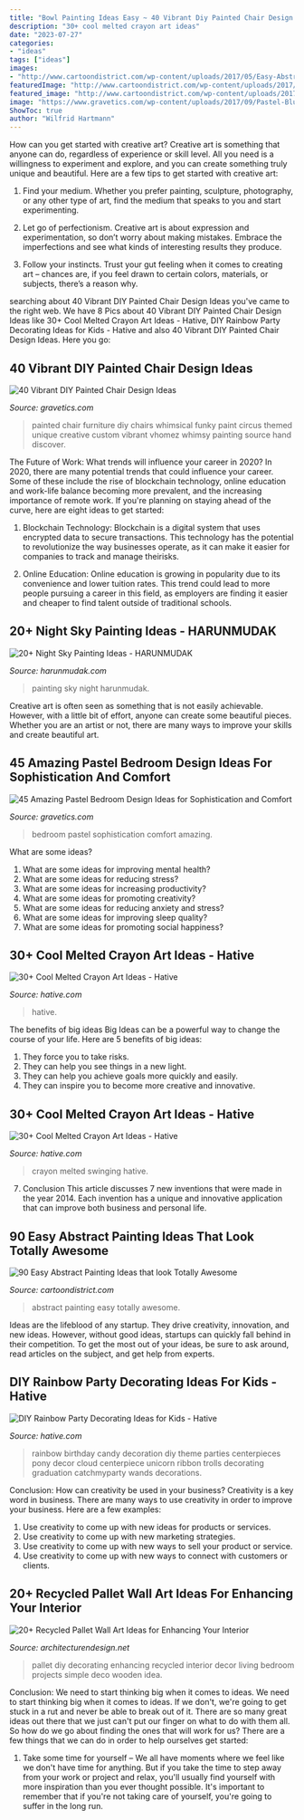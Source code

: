 ```yaml
---
title: "Bowl Painting Ideas Easy ~ 40 Vibrant Diy Painted Chair Design Ideas"
description: "30+ cool melted crayon art ideas"
date: "2023-07-27"
categories:
- "ideas"
tags: ["ideas"]
images:
- "http://www.cartoondistrict.com/wp-content/uploads/2017/05/Easy-Abstract-Painting-Ideas23.jpg"
featuredImage: "http://www.cartoondistrict.com/wp-content/uploads/2017/05/Easy-Abstract-Painting-Ideas23.jpg"
featured_image: "http://www.cartoondistrict.com/wp-content/uploads/2017/05/Easy-Abstract-Painting-Ideas23.jpg"
image: "https://www.gravetics.com/wp-content/uploads/2017/09/Pastel-Blue-Bedroom-Design-Ideas-2018.jpg"
ShowToc: true
author: "Wilfrid Hartmann"
---
```



How can you get started with creative art?
Creative art is something that anyone can do, regardless of experience or skill level. All you need is a willingness to experiment and explore, and you can create something truly unique and beautiful. Here are a few tips to get started with creative art:
1. Find your medium. Whether you prefer painting, sculpture, photography, or any other type of art, find the medium that speaks to you and start experimenting.

2. Let go of perfectionism. Creative art is about expression and experimentation, so don’t worry about making mistakes. Embrace the imperfections and see what kinds of interesting results they produce.

3. Follow your instincts. Trust your gut feeling when it comes to creating art – chances are, if you feel drawn to certain colors, materials, or subjects, there’s a reason why.

	

		
searching about 40 Vibrant DIY Painted Chair Design Ideas you've came to the right web. We have 8 Pics about 40 Vibrant DIY Painted Chair Design Ideas like 30+ Cool Melted Crayon Art Ideas - Hative, DIY Rainbow Party Decorating Ideas for Kids - Hative and also 40 Vibrant DIY Painted Chair Design Ideas. Here you go:
		
    
## 40 Vibrant DIY Painted Chair Design Ideas

<img loading=lazy src="http://www.gravetics.com/wp-content/uploads/2017/08/Custom-painted-circus-themed-chair.jpg" onerror="this.onerror=null;this.src='https://tse2.mm.bing.net/th?id=OIP.JqYKhTtke4T0NhAiA3pSfwHaNO&amp;pid=15.1';" alt="40 Vibrant DIY Painted Chair Design Ideas">

_Source: gravetics.com_

>painted chair furniture diy chairs whimsical funky paint circus themed unique creative custom vibrant vhomez whimsy painting source hand discover. 

	

The Future of Work: What trends will influence your career in 2020?
In 2020, there are many potential trends that could influence your career. Some of these include the rise of blockchain technology, online education and work-life balance becoming more prevalent, and the increasing importance of remote work. If you're planning on staying ahead of the curve, here are eight ideas to get started:
1. Blockchain Technology: Blockchain is a digital system that uses encrypted data to secure transactions. This technology has the potential to revolutionize the way businesses operate, as it can make it easier for companies to track and manage theirisks.

2. Online Education: Online education is growing in popularity due to its convenience and lower tuition rates. This trend could lead to more people pursuing a career in this field, as employers are finding it easier and cheaper to find talent outside of traditional schools.


    
## 20+ Night Sky Painting Ideas - HARUNMUDAK

<img loading=lazy src="https://harunmudak.com/wp-content/uploads/2020/07/Night-Sky-Painting-5-1-697x1024.jpg" onerror="this.onerror=null;this.src='https://tse3.mm.bing.net/th?id=OIP.lvPDltZAP6OOeGUyZ8zfhAHaK4&amp;pid=15.1';" alt="20+ Night Sky Painting Ideas - HARUNMUDAK">

_Source: harunmudak.com_

>painting sky night harunmudak. 

	

Creative art is often seen as something that is not easily achievable. However, with a little bit of effort, anyone can create some beautiful pieces. Whether you are an artist or not, there are many ways to improve your skills and create beautiful art.

    
## 45 Amazing Pastel Bedroom Design Ideas For Sophistication And Comfort

<img loading=lazy src="https://www.gravetics.com/wp-content/uploads/2017/09/Pastel-Blue-Bedroom-Design-Ideas-2018.jpg" onerror="this.onerror=null;this.src='https://tse2.mm.bing.net/th?id=OIP.X7ZxzRRiQm9xdyW1wPBbdAHaKd&amp;pid=15.1';" alt="45 Amazing Pastel Bedroom Design Ideas for Sophistication and Comfort">

_Source: gravetics.com_

>bedroom pastel sophistication comfort amazing. 

	

What are some ideas?
1. What are some ideas for improving mental health? 
2. What are some ideas for reducing stress? 
3. What are some ideas for increasing productivity? 
4. What are some ideas for promoting creativity?
5. What are some ideas for reducing anxiety and stress? 
6. What are some ideas for improving sleep quality?
7. What are some ideas for promoting social happiness?

    
## 30+ Cool Melted Crayon Art Ideas - Hative

<img loading=lazy src="http://hative.com/wp-content/uploads/2014/04/melted-crayon-art/10-gymnastics.jpg" onerror="this.onerror=null;this.src='https://tse1.mm.bing.net/th?id=OIP.znXxIh5UvBw51Ktxt235XgHaJ4&amp;pid=15.1';" alt="30+ Cool Melted Crayon Art Ideas - Hative">

_Source: hative.com_

>hative. 

	

The benefits of big ideas
Big Ideas can be a powerful way to change the course of your life. Here are 5 benefits of big ideas:
1. They force you to take risks.
2. They can help you see things in a new light.
3. They can help you achieve goals more quickly and easily.
4. They can inspire you to become more creative and innovative.

    
## 30+ Cool Melted Crayon Art Ideas - Hative

<img loading=lazy src="http://hative.com/wp-content/uploads/2014/04/melted-crayon-art/16-girl-swinging.jpg" onerror="this.onerror=null;this.src='https://tse1.mm.bing.net/th?id=OIP.mtToqc8gxJVeDjf_11pDoAHaJ4&amp;pid=15.1';" alt="30+ Cool Melted Crayon Art Ideas - Hative">

_Source: hative.com_

>crayon melted swinging hative. 

	

7. Conclusion
This article discusses 7 new inventions that were made in the year 2014. Each invention has a unique and innovative application that can improve both business and personal life.

    
## 90 Easy Abstract Painting Ideas That Look Totally Awesome

<img loading=lazy src="http://www.cartoondistrict.com/wp-content/uploads/2017/05/Easy-Abstract-Painting-Ideas23.jpg" onerror="this.onerror=null;this.src='https://tse4.mm.bing.net/th?id=OIP.BwVgtuDaHEpAY3uKGEk2VAHaOZ&amp;pid=15.1';" alt="90 Easy Abstract Painting Ideas that look Totally Awesome">

_Source: cartoondistrict.com_

>abstract painting easy totally awesome. 

	

Ideas are the lifeblood of any startup. They drive creativity, innovation, and new ideas. However, without good ideas, startups can quickly fall behind in their competition. To get the most out of your ideas, be sure to ask around, read articles on the subject, and get help from experts.

    
## DIY Rainbow Party Decorating Ideas For Kids - Hative

<img loading=lazy src="https://hative.com/wp-content/uploads/2014/11/diy-rainbow-party-decorating-ideas/4-candy-decoration.jpg" onerror="this.onerror=null;this.src='https://tse2.mm.bing.net/th?id=OIP.GfTxgQhCKywEmuWykiSTCAHaLG&amp;pid=15.1';" alt="DIY Rainbow Party Decorating Ideas for Kids - Hative">

_Source: hative.com_

>rainbow birthday candy decoration diy theme parties centerpieces pony decor cloud centerpiece unicorn ribbon trolls decorating graduation catchmyparty wands decorations. 

	

Conclusion: How can creativity be used in your business?
Creativity is a key word in business. There are many ways to use creativity in order to improve your business. Here are a few examples:
1. Use creativity to come up with new ideas for products or services.
2. Use creativity to come up with new marketing strategies.
3. Use creativity to come up with new ways to sell your product or service.
4. Use creativity to come up with new ways to connect with customers or clients.

    
## 20+ Recycled Pallet Wall Art Ideas For Enhancing Your Interior

<img loading=lazy src="http://cdn.architecturendesign.net/wp-content/uploads/2015/06/AD-Pallet-Wall-Art-9.jpg" onerror="this.onerror=null;this.src='https://tse4.mm.bing.net/th?id=OIP.xZGMJb9Zy_pKMOJAJpu9VgHaLH&amp;pid=15.1';" alt="20+ Recycled Pallet Wall Art Ideas for Enhancing Your Interior">

_Source: architecturendesign.net_

>pallet diy decorating enhancing recycled interior decor living bedroom projects simple deco wooden idea. 

	

Conclusion: We need to start thinking big when it comes to ideas.
We need to start thinking big when it comes to ideas. If we don't, we're going to get stuck in a rut and never be able to break out of it. There are so many great ideas out there that we just can't put our finger on what to do with them all. So how do we go about finding the ones that will work for us? There are a few things that we can do in order to help ourselves get started: 
1) Take some time for yourself – We all have moments where we feel like we don't have time for anything. But if you take the time to step away from your work or project and relax, you'll usually find yourself with more inspiration than you ever thought possible. It's important to remember that if you're not taking care of yourself, you're going to suffer in the long run.

